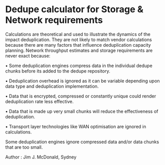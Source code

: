 # Dedupe calculator for Storage & Network requirements
Calculations are theoretical and used to illustrate the dynamics of the impact deduplication.  They are not likely to match vendor calculations because there are many factors that influence deduplication capacity planning. Network throughput estimates and storage requirements are never exact because:

 • Some deduplication engines compress data in the individual dedupe chunks before its added to the dedupe repository. 
 
 • Deduplication overhead is ignored as it can be variable depending upon data type and deduplication implementation.  
 
 • Data that is encrypted, compressed or constantly unique could render deduplication rate less effective.  
 
 • Data that is made up very small chunks will reduce the effectiveness of deduplication. 
 
 • Transport layer technologies like WAN optimisation are ignored in calculations.

 Some deduplication engines ignore compressed data and/or data chunks that are too small. 
 
Author : Jim J. McDonald, Sydney

